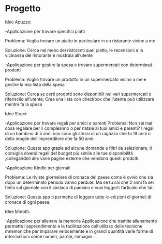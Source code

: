 # Progetto

Idee Apuzzo:

-Applicazione per trovare specifici piatti

Problema: Voglio trovare un piatto in particolare in un ristorante vicino a me

Soluzione: Cerca nei menu dei ristoranti quel piatto, le recensioni e la vicinanza del ristorante e mostrala all’utente


-Applicazione per gestire la spesa e trovare supermercati con determinati prodotti

Problema: Voglio trovare un prodotto in un supermercato vicino a me e gestire la mia lista della spesa

Soluzione: Cerca se certi prodotti sono disponibili nei vari supermercati e riferiscilo all’utente; Crea una lista con checkbox che l’utente può utilizzare mentre fa la spesa




Idee Sireci:

-Applicazione per trovare regali per amici e parenti
Problema: Non sai mai cosa regalare per il compleanno o per natale ai tuoi amici e parenti? I regali di un bambino di 5 anni non sono gli stessi di un ragazzo che fa 18 anni o della moglie dell’imprenditore che fa 50 anni. 

Soluzione: Questa app grazie ad alcune domande e filtri da selezionare, ti consiglia diversi regali del budget più simile alle tue disponibilità ,collegandoti alle varie pagine esterne che vendono questi prodotti.


-Applicazione Kindle per giornali

Problema: Le riviste giornaliere di cronaca del paese come è ovvio che sia dopo un determinato periodo vanno perdute. Ma se tu sai che 2 anni fa sei finito sul giornale con il sindaco di paesino e vuoi leggerti l’articolo che fai.

Soluzione: Questa app ti permette di leggere tutte le edizioni di giornali di cronaca di ogni paese.




Idee Minotti:

-Applicazione per allenare la memoria
Applicazione che tramite allenamento permette l’apprendimento e la facilitazione dell’utilizzo delle tecniche mnemoniche per imparare velocemente e in grandi quantità varie forme di informazioni come numeri, parole, immagini.

